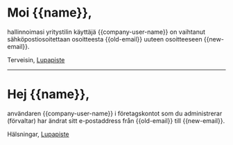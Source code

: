 # Moi {{name}},

hallinnoimasi yritystilin käyttäjä {{company-user-name}} on vaihtanut sähköpostiosoitettaan osoitteesta {{old-email}} uuteen osoitteeseen {{new-email}}.

Terveisin,
[Lupapiste](https://www.lupapiste.fi/)

---

# Hej {{name}},

användaren {{company-user-name}} i företagskontot som du administrerar (förvaltar) har ändrat sitt e-postaddress från {{old-email}} till {{new-email}}.

Hälsningar,
[Lupapiste](https://www.lupapiste.fi/)